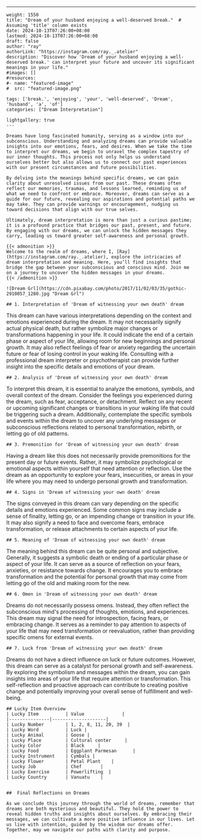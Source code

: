 ---
    weight: 1550
    title: "Dream of your husband enjoying a well-deserved break."  # Assuming 'title' column exists
    date: 2024-10-13T07:26:00+08:00
    lastmod: 2024-10-13T07:26:00+08:00
    draft: false
    author: "ray"
    authorLink: "https://instagram.com/ray._.atelier"
    description: "Discover how 'Dream of your husband enjoying a well-deserved break.' can interpret your future and uncover its significant meanings in your life."
    #images: []
    #resources:
    #- name: "featured-image"
    #  src: "featured-image.png"
    
    tags: ['break.', 'enjoying', 'your', 'well-deserved', 'Dream', 'husband', 'a', 'of']
    categories: ["Dream Interpretation"]
    
    lightgallery: true
    ---
    
    Dreams have long fascinated humanity, serving as a window into our subconscious. Understanding and analyzing dreams can provide valuable insights into our emotions, fears, and desires. When we take the time to interpret our dreams, we begin to unravel the complex tapestry of our inner thoughts. This process not only helps us understand ourselves better but also allows us to connect our past experiences with our present circumstances and future possibilities.
    
    By delving into the meanings behind specific dreams, we can gain clarity about unresolved issues from our past. These dreams often reflect our memories, traumas, and lessons learned, reminding us of what we need to confront or embrace. Moreover, dreams can serve as a guide for our future, revealing our aspirations and potential paths we may take. They can provide warnings or encouragement, nudging us toward decisions that align with our true selves.
    
    Ultimately, dream interpretation is more than just a curious pastime; it is a profound practice that bridges our past, present, and future. By engaging with our dreams, we can unlock the hidden messages they carry, leading us toward greater self-awareness and personal growth.
    
    {{< admonition >}}
    Welcome to the realm of dreams, where I, [Ray](https://instagram.com/ray._.atelier), explore the intricacies of dream interpretation and meaning. Here, you’ll find insights that bridge the gap between your subconscious and conscious mind. Join me on a journey to uncover the hidden messages in your dreams.
    {{< /admonition >}}
    
    ![Dream Grl](https://cdn.pixabay.com/photo/2017/11/02/03/35/gothic-2910057_1280.jpg "Dream Grl")
    
    ## 1. Interpretation of 'Dream of witnessing your own death' dream
    
This dream can have various interpretations depending on the context and emotions experienced during the dream. It may not necessarily signify actual physical death, but rather symbolize major changes or transformations happening in your life. It could indicate the end of a certain phase or aspect of your life, allowing room for new beginnings and personal growth. It may also reflect feelings of fear or anxiety regarding the uncertain future or fear of losing control in your waking life. Consulting with a professional dream interpreter or psychotherapist can provide further insight into the specific details and emotions of your dream.
    
    ## 2. Analysis of 'Dream of witnessing your own death' dream
    
To interpret this dream, it is essential to analyze the emotions, symbols, and overall context of the dream. Consider the feelings you experienced during the dream, such as fear, acceptance, or detachment. Reflect on any recent or upcoming significant changes or transitions in your waking life that could be triggering such a dream. Additionally, contemplate the specific symbols and events within the dream to uncover any underlying messages or subconscious reflections related to personal transformation, rebirth, or letting go of old patterns.
    
    ## 3. Premonition for 'Dream of witnessing your own death' dream
    
Having a dream like this does not necessarily provide premonitions for the present day or future events. Rather, it may symbolize psychological or emotional aspects within yourself that need attention or reflection. Use the dream as an opportunity to explore your fears, insecurities, or areas in your life where you may need to undergo personal growth and transformation.
    
    ## 4. Signs in 'Dream of witnessing your own death' dream
    
The signs conveyed in this dream can vary depending on the specific details and emotions experienced. Some common signs may include a sense of finality, letting go, or an impending change or transition in your life. It may also signify a need to face and overcome fears, embrace transformation, or release attachments to certain aspects of your life.
    
    ## 5. Meaning of 'Dream of witnessing your own death' dream
    
The meaning behind this dream can be quite personal and subjective. Generally, it suggests a symbolic death or ending of a particular phase or aspect of your life. It can serve as a source of reflection on your fears, anxieties, or resistance towards change. It encourages you to embrace transformation and the potential for personal growth that may come from letting go of the old and making room for the new.
    
    ## 6. Omen in 'Dream of witnessing your own death' dream
    
Dreams do not necessarily possess omens. Instead, they often reflect the subconscious mind's processing of thoughts, emotions, and experiences. This dream may signal the need for introspection, facing fears, or embracing change. It serves as a reminder to pay attention to aspects of your life that may need transformation or reevaluation, rather than providing specific omens for external events.
    
    ## 7. Luck from 'Dream of witnessing your own death' dream
    
Dreams do not have a direct influence on luck or future outcomes. However, this dream can serve as a catalyst for personal growth and self-awareness. By exploring the symbolism and messages within the dream, you can gain insights into areas of your life that require attention or transformation. This self-reflection and proactive approach can contribute to creating positive change and potentially improving your overall sense of fulfillment and well-being.
    
    ## Lucky Item Overview
    | Lucky Item          | Value              |
    |---------------|--------------------|
    | Lucky Number        | 1, 2, 8, 11, 20, 39  |
    | Lucky Word          | Luck |
    | Lucky Animal        | Goose |
    | Lucky Place         | Cultural center     |
    | Lucky Color         | Black     |
    | Lucky Food          | Eggplant Parmesan      |
    | Lucky Instrument    | Cymbals |
    | Lucky Flower        | Petal Plant    |
    | Lucky Job           | Chef       |
    | Lucky Exercise      | Powerlifting  |
    | Lucky Country       | Vanuatu    |
    
    
    ##  Final Reflections on Dreams
    
    As we conclude this journey through the world of dreams, remember that dreams are both mysterious and beautiful. They hold the power to reveal hidden truths and insights about ourselves. By embracing their messages, we can cultivate a more positive influence in our lives. Let us live with intention, guided by the wisdom our dreams offer. Together, may we navigate our paths with clarity and purpose.
    